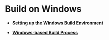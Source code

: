 # Build on Windows<a name="EN-US_TOPIC_0308725369"></a>

-   **[Setting up the Windows Build Environment](setting-up-the-windows-build-environment.md)**  

-   **[Windows-based Build Process](windows-based-build-process.md)**  



